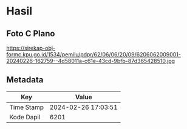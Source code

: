 # Hasil

## Foto C Plano

https://sirekap-obj-formc.kpu.go.id/1534/pemilu/pdpr/62/06/06/20/09/6206062009001-20240226-162759--4d58011a-c61e-43cd-9bfb-87d365428510.jpg


## Metadata

| Key        | Value               |
| ---------- | ------------------- |
| Time Stamp | 2024-02-26 17:03:51 |
| Kode Dapil | 6201                |



